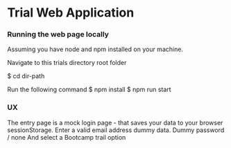 # Trial Web Application

### Running the web page locally

Assuming you have node and npm installed on your machine.

Navigate to this trials directory root folder

$ cd dir-path

Run the following command
$ npm install
$ npm run start


### UX

The entry page is a mock login page  - that saves your data to your browser sessionStorage.
Enter a valid email address dummy data.
Dummy password / none
And select a Bootcamp trail option
